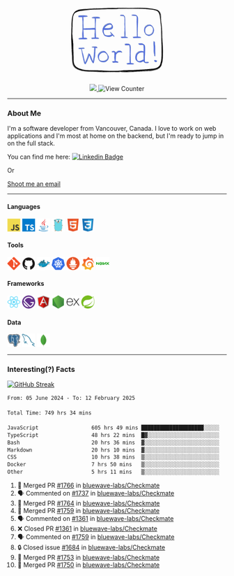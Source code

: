 <div align="center">
    <img src="./img/hello_world.webp" height="200px" width="">
    <div>
        <a href="https://www.linkedin.com/in/ajhollid">
            <img src="https://img.shields.io/badge/LinkedIn-blue"/>
        </a>
        <img src="https://komarev.com/ghpvc/?username=ajhollid&color=yellow" alt="View Counter">
    </div>
</div>

---

### About Me

I'm a software developer from Vancouver, Canada. I love to work on web applications and I'm most at home on the backend, but I'm ready to jump in on the full stack.

You can find me here: [![Linkedin Badge](https://img.shields.io/badge/-ajhollid-blue?style=flat&logo=Linkedin&logoColor=white)](https://www.linkedin.com/in/ajhollid)

Or

[Shoot me an email](mailto:ajhollid@gmail.com)

---

#### Languages

<div>
    <img src="./img/devicons/javascript-original.svg" width=30 height=30 alt="JavaScript">
    <img src="/img/devicons/typescript-original.svg" width=30 height=30 alt="TypeScript">
    <img src="./img/devicons/java-original.svg" width=30 height=30 alt="Java">
    <img src="./img/devicons/go-original.svg" width=30 height=30 alt="Golang">
    <img src="./img/devicons/html5-original.svg" width=30 height=30 alt="HTML 5">
    <img src="./img/devicons/css3-original.svg" width=30 height=30 alt="CSS 3">
</div>

#### Tools

<div>
    <img src="./img/devicons/git-original.svg" width=30 height=30 alt="Git">
    <img src="./img/devicons/github-original.svg" width=30 height=30 alt="Github">
    <img src="./img/devicons/docker-original.svg" width=30 
    height=30 alt="Docker">
    <img src="./img/devicons/kubernetes-original.svg" width=30 height=30 alt="K8">
    <img src="./img/devicons/prometheus-original.svg" width=30 height=30 alt="Prometheus">
    <img src="./img/devicons/grafana-original.svg" width=30 height=30 alt="Grafana">
    <img src="./img/devicons/nginx-original.svg" width=30 height=30 alt="Nginx">
</div>

#### Frameworks

<div>
    <img src="./img/devicons/react-original.svg" width=30 height=30 alt="React">
    <img src="./img/devicons/gatsby-original.svg" width=30 height=30 alt="Gatsby">
    <img src="./img/devicons/angularjs-original.svg" width=30 height=30 alt="AngularJS">
    <img src="./img/devicons/nodejs-original.svg" width=30 height=30 alt="NodeJS">
    <img src="./img/devicons/express-original.svg" width=30 height=30 alt="Express">
    <img src="./img/devicons/spring-original.svg" width=30 height=30 alt="Spring">
</div>

#### Data

<div>
    <img src="./img/devicons/postgresql-original.svg" width=30 height=30 alt="Postgresql">
    <img src="./img/devicons/mysql-original.svg" width=30 height=30 alt="Mysql">
    <img src="./img/devicons/mongodb-original.svg" width=30 height=30 alt="MongoDB">
</div>

---

### Interesting(?) Facts

[![GitHub Streak](http://github-readme-streak-stats.herokuapp.com?user=ajhollid)](https://git.io/streak-stats)

 <!--START_SECTION:waka-->

```txt
From: 05 June 2024 - To: 12 February 2025

Total Time: 749 hrs 34 mins

JavaScript                 605 hrs 49 mins ████████████████████░░░░░   80.27 %
TypeScript                 48 hrs 22 mins  █▓░░░░░░░░░░░░░░░░░░░░░░░   06.41 %
Bash                       20 hrs 36 mins  ▓░░░░░░░░░░░░░░░░░░░░░░░░   02.73 %
Markdown                   20 hrs 10 mins  ▓░░░░░░░░░░░░░░░░░░░░░░░░   02.67 %
CSS                        10 hrs 38 mins  ▒░░░░░░░░░░░░░░░░░░░░░░░░   01.41 %
Docker                     7 hrs 50 mins   ▒░░░░░░░░░░░░░░░░░░░░░░░░   01.04 %
Other                      5 hrs 11 mins   ▒░░░░░░░░░░░░░░░░░░░░░░░░   00.69 %
```

<!--END_SECTION:waka-->


<!--START_SECTION:activity-->
1. 🎉 Merged PR [#1766](https://github.com/bluewave-labs/Checkmate/pull/1766) in [bluewave-labs/Checkmate](https://github.com/bluewave-labs/Checkmate)
2. 🗣 Commented on [#1737](https://github.com/bluewave-labs/Checkmate/pull/1737#issuecomment-2659637511) in [bluewave-labs/Checkmate](https://github.com/bluewave-labs/Checkmate)
3. 🎉 Merged PR [#1764](https://github.com/bluewave-labs/Checkmate/pull/1764) in [bluewave-labs/Checkmate](https://github.com/bluewave-labs/Checkmate)
4. 🎉 Merged PR [#1759](https://github.com/bluewave-labs/Checkmate/pull/1759) in [bluewave-labs/Checkmate](https://github.com/bluewave-labs/Checkmate)
5. 🗣 Commented on [#1361](https://github.com/bluewave-labs/Checkmate/pull/1361#issuecomment-2657667599) in [bluewave-labs/Checkmate](https://github.com/bluewave-labs/Checkmate)
6. ❌ Closed PR [#1361](https://github.com/bluewave-labs/Checkmate/pull/1361) in [bluewave-labs/Checkmate](https://github.com/bluewave-labs/Checkmate)
7. 🗣 Commented on [#1759](https://github.com/bluewave-labs/Checkmate/pull/1759#issuecomment-2657533355) in [bluewave-labs/Checkmate](https://github.com/bluewave-labs/Checkmate)
8. 🔒 Closed issue [#1684](https://github.com/bluewave-labs/Checkmate/issues/1684) in [bluewave-labs/Checkmate](https://github.com/bluewave-labs/Checkmate)
9. 🎉 Merged PR [#1753](https://github.com/bluewave-labs/Checkmate/pull/1753) in [bluewave-labs/Checkmate](https://github.com/bluewave-labs/Checkmate)
10. 🎉 Merged PR [#1750](https://github.com/bluewave-labs/Checkmate/pull/1750) in [bluewave-labs/Checkmate](https://github.com/bluewave-labs/Checkmate)
<!--END_SECTION:activity-->
